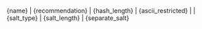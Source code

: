 {name} | {recommendation} | {hash_length} | {ascii_restricted} | | {salt_type} | {salt_length} | {separate_salt}
